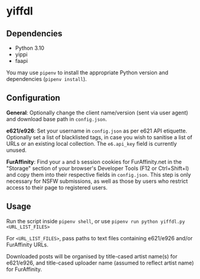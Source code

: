 # yiffdl

## Dependencies

- Python 3.10
- yippi
- faapi

You may use `pipenv` to install the appropriate Python version and dependencies
(`pipenv install`).

## Configuration

**General**: Optionally change the client name/version (sent via user agent) and
download base path in `config.json`.

**e621/e926**: Set your username in `config.json` as per e621 API etiquette.
Optionally set a list of blacklisted tags, in case you wish to sanitise a list
of URLs or an existing local collection. The `e6.api_key` field is currently
unused.

**FurAffinity**: Find your `a` and `b` session cookies for FurAffinity.net in
the "Storage" section of your browser's Developer Tools (F12 or Ctrl+Shift+I)
and copy them into their respective fields in `config.json`. This step is only
necessary for NSFW submissions, as well as those by users who restrict access to
their page to registered users.

## Usage

Run the script inside `pipenv shell`, or use `pipenv run python yiffdl.py
<URL_LIST_FILES>`

For `<URL_LIST_FILES>`, pass paths to text files containing e621/e926 and/or
FurAffinity URLs.

Downloaded posts will be organised by title-cased artist name(s) for e621/e926,
and title-cased uploader name (assumed to reflect artist name) for FurAffinity.
